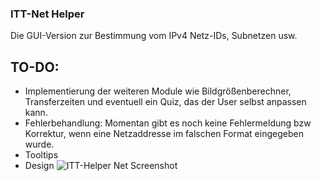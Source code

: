 ### ITT-Net Helper
Die GUI-Version zur Bestimmung vom IPv4 Netz-IDs, Subnetzen usw.

## TO-DO:
- Implementierung der weiteren Module wie Bildgrößenberechner, Transferzeiten und eventuell ein Quiz, das der User selbst anpassen kann.
- Fehlerbehandlung: Momentan gibt es noch keine Fehlermeldung bzw Korrektur, wenn eine Netzaddresse im falschen Format eingegeben wurde.
- Tooltips
- Design
![ITT-Helper Net Screenshot](https://github.com/myc5/lernprojekte/assets/136581584/c7a998c7-4b17-4236-a240-e1ed947cbff9)
